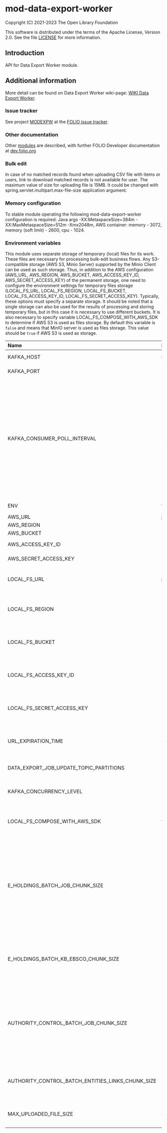 # mod-data-export-worker

Copyright (C) 2021-2023 The Open Library Foundation

This software is distributed under the terms of the Apache License,
Version 2.0. See the file [LICENSE](LICENSE) for more information.

## Introduction
API for Data Export Worker module.

## Additional information
More detail can be found on Data Export Worker wiki-page: [WIKI Data Export Worker](https://wiki.folio.org/pages/viewpage.action?pageId=52134948).

### Issue tracker
See project [MODEXPW](https://issues.folio.org/browse/MODEXPW)
at the [FOLIO issue tracker](https://dev.folio.org/guidelines/issue-tracker).

### Other documentation
Other [modules](https://dev.folio.org/source-code/#server-side) are described,
with further FOLIO Developer documentation at
[dev.folio.org](https://dev.folio.org/)

### Bulk edit
In case of no matched records found when uploading CSV file with items or users, link to download matched records is not available for user.
The maximum value of size for uploading file is 15MB. It could be changed with spring.servlet.multipart.max-file-size application argument.

### Memory configuration
To stable module operating the following mod-data-export-worker configuration is required: Java args -XX:MetaspaceSize=384m -XX:MaxMetaspaceSize=512m -Xmx2048m,
AWS container: memory - 3072, memory (soft limit) - 2600, cpu - 1024.

### Environment variables
This module uses separate storage of temporary (local) files for its work. These files are necessary for processing bulk-edit business flows. 
Any S3-compatible storage (AWS S3, Minio Server) supported by the Minio Client can be used as such storage. Thus, in addition to the 
AWS configuration (AWS_URL, AWS_REGION, AWS_BUCKET, AWS_ACCESS_KEY_ID, AWS_SECRET_ACCESS_KEY) of the permanent storage, 
one need to configure the environment settings for temporary files storage (LOCAL_FS_URL, LOCAL_FS_REGION, LOCAL_FS_BUCKET, LOCAL_FS_ACCESS_KEY_ID, LOCAL_FS_SECRET_ACCESS_KEY). 
Typically, these options must specify a separate storage. It should be noted that a single storage can also be used for the results of processing and storing temporary files, 
but in this case it is necessary to use different buckets.
It is also necessary to specify variable LOCAL_FS_COMPOSE_WITH_AWS_SDK to determine if AWS S3 is used as files storage. By default this variable is `false` and means that MinIO server is used as files storage.
This value should be `true` if AWS S3 is used as storage.

| Name                                              | Default value          | Description                                                                                                                                                                                           |
|:--------------------------------------------------|:-----------------------|:------------------------------------------------------------------------------------------------------------------------------------------------------------------------------------------------------|
| KAFKA_HOST                                        | localhost              | Kafka broker hostname                                                                                                                                                                                 |
| KAFKA_PORT                                        | 9092                   | Kafka broker port                                                                                                                                                                                     |
| KAFKA_CONSUMER_POLL_INTERVAL                      | 3600000                | Max interval before next poll. If long record processing is in place and interval exceeded then consumer will be kicked out of the group and another consumer will start processing the same message. |
| ENV                                               | folio                  | Environment name                                                                                                                                                                                      |
| AWS_URL                                           | http://127.0.0.1:9000/ | AWS url                                                                                                                                                                                               |
| AWS_REGION                                        | -                      | AWS region                                                                                                                                                                                            |
| AWS_BUCKET                                        | -                      | AWS bucket                                                                                                                                                                                            |
| AWS_ACCESS_KEY_ID                                 | -                      | AWS access key                                                                                                                                                                                        |
| AWS_SECRET_ACCESS_KEY                             | -                      | AWS secret key                                                                                                                                                                                        |
| LOCAL_FS_URL                                      | http://127.0.0.1:9000/ | S3-compatible local files storage url                                                                                                                                                                 |
| LOCAL_FS_REGION                                   | -                      | S3-compatible local files storage region                                                                                                                                                              |
| LOCAL_FS_BUCKET                                   | -                      | S3-compatible local files storage bucket                                                                                                                                                              |
| LOCAL_FS_ACCESS_KEY_ID                            | -                      | S3-compatible local files storage access key                                                                                                                                                          |
| LOCAL_FS_SECRET_ACCESS_KEY                        | -                      | S3-compatible local files storage secret key                                                                                                                                                          |
| URL_EXPIRATION_TIME                               | 604800                 | Presigned url expiration time (in seconds)                                                                                                                                                            |
| DATA_EXPORT_JOB_UPDATE_TOPIC_PARTITIONS           | 50                     | Number of partitions for topic                                                                                                                                                                        |
| KAFKA_CONCURRENCY_LEVEL                           | 30                     | Concurrency level of kafka listener                                                                                                                                                                   |
| LOCAL_FS_COMPOSE_WITH_AWS_SDK                     | false                  | Specify if AWS S3 is used as local files storage                                                                                                                                                      |
| E_HOLDINGS_BATCH_JOB_CHUNK_SIZE                   | 100                    | Specify chunk size for eHoldings export job which will be used to query data from kb-ebsco, write to database, read from database and write to file                                                   |
| E_HOLDINGS_BATCH_KB_EBSCO_CHUNK_SIZE              | 100                    | Amount to retrieve per request to mod-kb-ebsco-java (100 is max acceptable value)                                                                                                                     |
| AUTHORITY_CONTROL_BATCH_JOB_CHUNK_SIZE            | 100                    | Specify chunk size for authority control export job which will be used to query data from entities-links, and write to file                                                                           |
| AUTHORITY_CONTROL_BATCH_ENTITIES_LINKS_CHUNK_SIZE | 100                    | Amount to retrieve per request to mod-entities-links                                                                                                                                                  |
| MAX_UPLOADED_FILE_SIZE                            | 40MB                   | Specifies multipart upload file size                                                                                                                                                                  |
